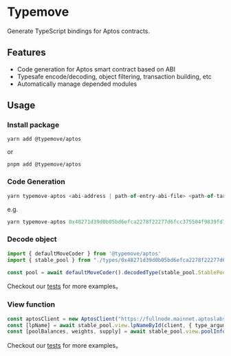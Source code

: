 # Typemove 
Generate TypeScript bindings for Aptos contracts.
## Features
 - Code generation for Aptos smart contract based on ABI
 - Typesafe encode/decoding, object filtering, transaction building, etc
 - Automatically manage depended modules
## Usage
### Install package
```shell
yarn add @typemove/aptos
```
or 

```shell
pnpm add @typemove/aptos
```

### Code Generation
```typescript
yarn typemove-aptos <abi-address | path-of-entry-abi-file> <path-of-target-ts-directory> <testnet|mainnet>
```

e.g.
```typescript
yarn typemove-aptos 0x48271d39d0b05bd6efca2278f22277d6fcc375504f9839fd73f74ace240861af ./src/types mainnet
```

### Decode object
```typescript
import { defaultMoveCoder } from '@typemove/aptos'
import { stable_pool } from "./types/0x48271d39d0b05bd6efca2278f22277d6fcc375504f9839fd73f74ace240861af";

const pool = await defaultMoveCoder().decodedType(stable_pool.StablePool.type(), object)
```

Checkout our [tests](./src/tests/move-coder.test.ts) for more examples。

### View function
```typescript
const aptosClient = new AptosClient("https://fullnode.mainnet.aptoslabs.com")
const [lpName] = await stable_pool.view.lpNameById(client, { type_arguments: [], arguments: [3n] })
const [poolBalances, weights, supply] = await stable_pool.view.poolInfo(client, { type_arguments: [], arguments: [lpName] })
```

Checkout our [tests](./src/tests/move-call.test.ts) for more examples。